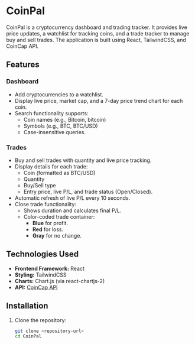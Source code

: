 # CoinPal

CoinPal is a cryptocurrency dashboard and trading tracker. It provides live price updates, a watchlist for tracking coins, and a trade tracker to manage buy and sell trades. The application is built using React, TailwindCSS, and CoinCap API.

## Features

### Dashboard
- Add cryptocurrencies to a watchlist.
- Display live price, market cap, and a 7-day price trend chart for each coin.
- Search functionality supports:
  - Coin names (e.g., Bitcoin, bitcoin)
  - Symbols (e.g., BTC, BTC/USD)
  - Case-insensitive queries.

### Trades
- Buy and sell trades with quantity and live price tracking.
- Display details for each trade:
  - Coin (formatted as BTC/USD)
  - Quantity
  - Buy/Sell type
  - Entry price, live P/L, and trade status (Open/Closed).
- Automatic refresh of live P/L every 10 seconds.
- Close trade functionality:
  - Shows duration and calculates final P/L.
  - Color-coded trade container: 
    - **Blue** for profit.
    - **Red** for loss.
    - **Gray** for no change.

## Technologies Used
- **Frontend Framework:** React
- **Styling:** TailwindCSS
- **Charts:** Chart.js (via react-chartjs-2)
- **API:** [CoinCap API](https://coincap.io/)

## Installation

1. Clone the repository:
   ```bash
   git clone <repository-url>
   cd CoinPal
